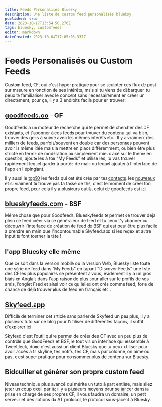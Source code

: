 ```yaml
---
title: Feeds Personalisés Bluesky
description: Une liste de custom feed personalisés blueksy
published: true
date: 2023-10-17T13:54:50.270Z
tags: bluesky, customfeeds
editor: markdown
dateCreated: 2023-10-04T17:05:16.337Z
---
```


# Feeds Personalisés ou Custom Feeds

Custom feed, CF, oui c'est hyper pratique pour se sculpter des flux de post sur mesure en fonction de ses intérêts, mais si tu viens de débarquer, tu peux te familiariser avec le concept sans nécessairement en créer un directement, pour ça, il y a 3 endroits facile pour en trouver: 

## [goodfeeds.co](https://goodfeeds.co/all) - GF

Goodfeeds a un moteur de recherche qui te permet de chercher des CF existants, et t'abonner à ces feeds pour trouver du contenu qui va bien, trouver des gens à suivre avec les mêmes intérêts etc..
Il y a vraiment des milliers de feeds, parfois/souvent en double car des personnes peuvent avoir la même idée mais la mettre en place différemment, ou bien être plus stricte en terme de modération ou simplement mieux axé sur le thème en question, ajoute les à ton "My Feeds" et utilise les, tu vas trouver rapidement lequel garder à portée de main ou lequel ajouter à l'interface de l'app en l'épinglant. 

Il y aussi le [top50](https://goodfeeds.co/all?p=1) les feeds qui ont été crée par tes [contacts](https://goodfeeds.co/friends), les [nouveaux](https://goodfeeds.co/newest) et si vraiment tu trouve pas ta tasse de thé, c'est le moment de créer ton propre feed, pour cela il y a plusieurs outils, celui de goodfeeds est [ici](https://track.goodfeeds.co/)

## [blueskyfeeds.com](https://blueskyfeeds.com/) - BSF

Même chose que pour Goodfeeds, Blueskyfeeds te permet de trouver déjà plein de feed créer via ce générateur de feed et tu peux t'y abonner ou découvrir l'interface de création de feed de BSF qui est peut être plus facile à prendre en main que l'incontournable [Skyfeed.app](https://skyfeed.app) si les regex et autre Input te font tourner la tête !

## l'app Bluesky elle même

  Que ce soit dans la version mobile ou la version Web, Bluesky liste toute une série de feed dans "My Feeds" en tapant "Discover Feeds" une liste des CF les plus populaires se présentent à vous, évidement il y a un gros biais en Anglais dans l'app raison de plus pour aller sur le profils de vos amis, l'onglet Feed et ainsi voir ce qu'ielles ont créé comme feed, forte de chance de déjà trouver plus de feed en français etc..

## [Skyfeed.app](https://Skyfeed.app)

Difficile de terminer cet article sans parler de Skyfeed un peu plus, il y a plusieurs tuto sur ce blog pour l'utiliser de différentes façons, il suffit d'explorer [ici](https://saskeets.micro.blog/categories/tutos/)

Skyfeed c'est l'outil qui te permet de créer des CF avec un peu plus de contrôle que GoodFeeds et BSF, le tout via un interface qui ressemble à Tweetdeck, donc c'est aussi un client Bluesky que tu peux utiliser pour avoir accès a ta skyline, tes notifs, tes CF, mais par colonne, on aime ou pas, c'est super pratique pour consommer plus de contenu sur Bluesky. 

## Bidouiller et générer son propre custom feed
Niveau technique plus avancé qui mérite un tuto à part entière, mais allez jeter un coup d’œil par là; il y a plusieurs moyens pour [se lancer](https://saskeets.micro.blog/2023/09/03/github-repositories-to.html) dans la prise en charge de ses propres CF, il vous faudra un domaine, un petit serveur et des notions du AT protocol, le protocol sous-jacent à Bluesky. 